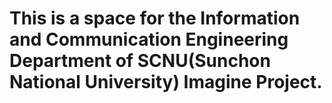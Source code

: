# This is a space for the Information and Communication Engineering Department of SCNU(Sunchon National University) Imagine Project.
